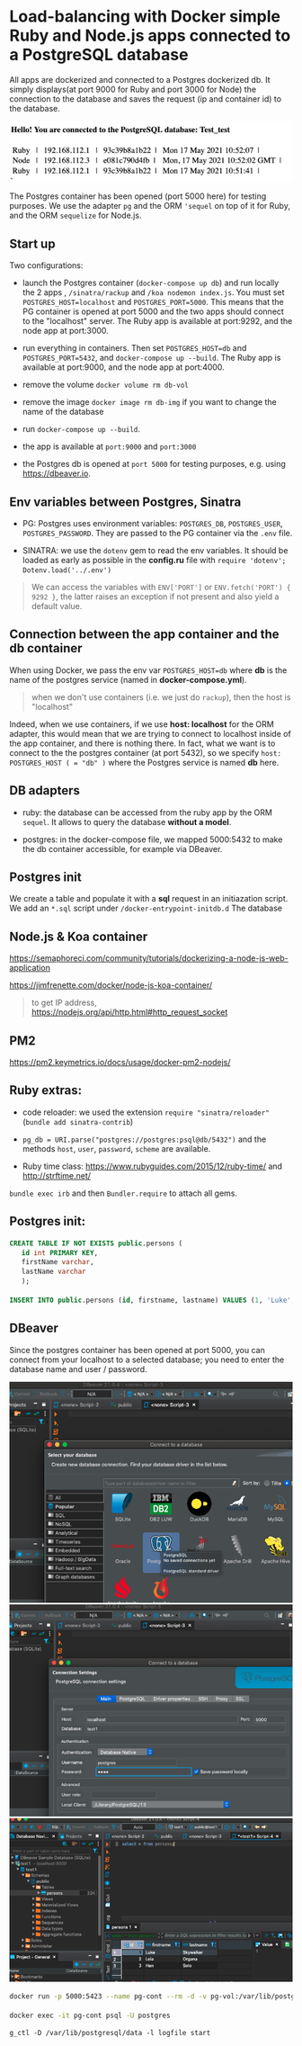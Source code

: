 # Load-balancing with Docker simple Ruby and Node.js apps connected to a PostgreSQL database

All apps are dockerized and connected to a Postgres dockerized db.
It simply displays(at port 9000 for Ruby and port 3000 for Node) the connection to the database and saves the request (ip and container id) to the database.

![result](./images/Screenshot.png)

The Postgres container has been opened (port 5000 here) for testing purposes. We use the adapter `pg` and the ORM `'sequel` on top of it for Ruby, and the ORM `sequelize` for Node.js.

## Start up

Two configurations:

- launch the Postgres container (`docker-compose up db`) and run locally the 2 apps , `/sinatra/rackup` and `/koa nodemon index.js`. You must set `POSTGRES_HOST=localhost` and `POSTGRES_PORT=5000`. This means that the PG container is opened at port 5000 and the two apps should connect to the "localhost" server. The Ruby app is available at port:9292, and the node app at port:3000.

- run everything in containers. Then set `POSTGRES_HOST=db` and `POSTGRES_PORT=5432`, and `docker-compose up --build`. The Ruby app is available at port:9000, and the node app at port:4000.

- remove the volume `docker volume rm db-vol`
- remove the image `docker image rm db-img` if you want to change the name of the database
- run `docker-compose up --build`.
- the app is available at `port:9000` and `port:3000`
- the Postgres db is opened at `port 5000` for testing purposes, e.g. using <https://dbeaver.io>.

## Env variables between Postgres, Sinatra

- PG: Postgres uses environment variables: `POSTGRES_DB`, `POSTGRES_USER`, `POSTGRES_PASSWORD`. They are passed to the PG container via the `.env` file.

- SINATRA: we use the `dotenv` gem to read the env variables.
  It should be loaded as early as possible in the **config.ru** file with `require 'dotenv'; Dotenv.load('../.env')`

> We can access the variables with `ENV['PORT']` or `ENV.fetch('PORT') { 9292 }`,
> the latter raises an exception if not present and also yield a default value.

## Connection between the app container and the db container

When using Docker, we pass the env var `POSTGRES_HOST=db` where **db** is the name of the postgres service (named in **docker-compose.yml**).

> when we don't use containers (i.e. we just do `rackup`), then the host is "localhost"

Indeed, when we use containers, if we use **host: localhost** for the ORM adapter, this would mean that we are trying to connect to localhost inside of the app container, and there is nothing there. In fact, what we want is to connect to the the postgres container (at port 5432), so we specify `host: POSTGRES_HOST ( = "db" )` where the Postgres service is named **db** here.

## DB adapters

- ruby: the database can be accessed from the ruby app by the ORM `sequel`.
  It allows to query the database **without a model**.

- postgres: in the docker-compose file, we mapped 5000:5432 to make the db container accessible,
  for example via DBeaver.

## Postgres init

We create a table and populate it with a **sql** request in an initiazation script.
We add an `*.sql` script under `/docker-entrypoint-initdb.d` The database

## Node.js & Koa container

<https://semaphoreci.com/community/tutorials/dockerizing-a-node-js-web-application>

<https://jimfrenette.com/docker/node-js-koa-container/>

> to get IP address, <https://nodejs.org/api/http.html#http_request_socket>

## PM2

<https://pm2.keymetrics.io/docs/usage/docker-pm2-nodejs/>

## Ruby extras:

- code reloader: we used the extension `require "sinatra/reloader"` (`bundle add sinatra-contrib`)

- `pg_db = URI.parse("postgres://postgres:psql@db/5432")` and the methods `host`, `user`, `password`, `scheme` are available.

- Ruby time class: <https://www.rubyguides.com/2015/12/ruby-time/> and <http://strftime.net/>

`bundle exec irb` and then `Bundler.require` to attach all gems.

## Postgres init:

```sql
CREATE TABLE IF NOT EXISTS public.persons (
   id int PRIMARY KEY,
   firstName varchar,
   lastName varchar
   );

INSERT INTO public.persons (id, firstname, lastname) VALUES (1, 'Luke', 'Skywalker'), (2, 'Leia', 'Organa'), (3, 'Han', 'Solo');
```

## DBeaver

Since the postgres container has been opened at port 5000, you can connect from your localhost to a selected database; you need to enter the database name and user / password.

![connect to db](./images/connect-to-db.png)
![select db](./images/select-db.png)
![connect to pg](./images/connect-query.png)

```sh
docker run -p 5000:5423 --name pg-cont --rm -d -v pg-vol:/var/lib/postgresql/data postgres:13.2-alpine

docker exec -it pg-cont psql -U postgres
```

`g_ctl -D /var/lib/postgresql/data -l logfile start`

